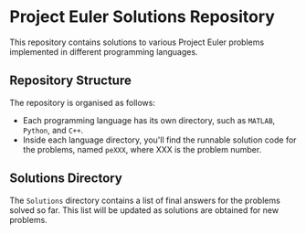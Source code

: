 # Project Euler Solutions Repository

This repository contains solutions to various Project Euler problems implemented in different programming languages.

## Repository Structure

The repository is organised as follows:

- Each programming language has its own directory, such as `MATLAB`, `Python`, and `C++`.
- Inside each language directory, you'll find the runnable solution code for the problems, named `peXXX`, where XXX is the problem number.

## Solutions Directory

The `Solutions` directory contains a list of final answers for the problems solved so far. This list will be updated as solutions are obtained for new problems.

